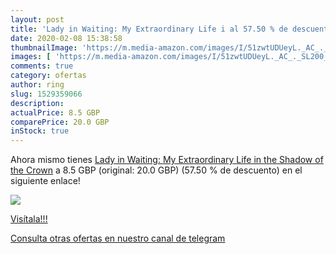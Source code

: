 ```yaml
---
layout: post
title: 'Lady in Waiting: My Extraordinary Life i al 57.50 % de descuento'
date: 2020-02-08 15:38:58
thumbnailImage: 'https://m.media-amazon.com/images/I/51zwtUDUeyL._AC_._SL200_.jpg'
images: [ 'https://m.media-amazon.com/images/I/51zwtUDUeyL._AC_._SL200_.jpg' ]
comments: true
category: ofertas
author: ring
slug: 1529359066
description:
actualPrice: 8.5 GBP
comparePrice: 20.0 GBP
inStock: true
---
```


Ahora mismo tienes [Lady in Waiting: My Extraordinary Life in the Shadow of the Crown](https://www.amazon.com/dp/1529359066/?tag=redken08-20) a 8.5 GBP (original: 20.0 GBP) (57.50 %  de descuento) en el siguiente enlace!

[![](https://m.media-amazon.com/images/I/51zwtUDUeyL._AC_._SL200_.jpg)](https://www.amazon.com/dp/1529359066/?tag=redken08-20)

[Visítala!!!](https://www.amazon.com/dp/1529359066/?tag=redken08-20)

[Consulta otras ofertas en nuestro canal de telegram](https://t.me/s/ofertas25)
